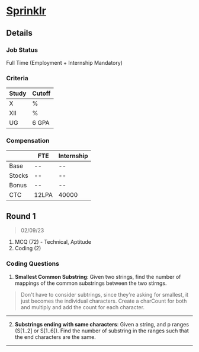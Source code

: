 # [Sprinklr](https://sprinklr.com/)

## Details

### Job Status

Full Time (Employment + Internship Mandatory)

### Criteria

| Study | Cutoff |
|-------|--------|
| X     | %      |
| XII   | %      |
| UG    | 6 GPA  |

[comment]: # (Any other details go under this. This is a comment)

### Compensation

|        | FTE   | Internship |
|--------|-------|------------|
| Base   | --    | --         |
| Stocks | --    | --         |
| Bonus  | --    | --         |
| CTC    | 12LPA | 40000      |

[comment]: # (Details about the rounds go under this comment.)

## Round 1

> 02/09/23

[comment]: # (Summary of the sections and experience below this comment.)

1. MCQ (72) - Technical, Aptitude
2. Coding (2)

### Coding Questions

1. **Smallest Common Substring**: Given two strings, find the number of mappings of the common substrings between the two stirngs.

> Don't have to consider subtrings, since they're asking for smallest, it just becomes the individual characters. Create a charCount for both and multiply and add the count for each character.

[comment]: # (Add any resources or links or code to this question under this comment.)

---

2. **Substrings ending with same characters**: Given a string, and p ranges (S[1..2] or S[1..6]). Find the number of substring in the ranges such that the end characters are the same.

[comment]: # (Add any resources or links or code to this question under this comment.)

---
